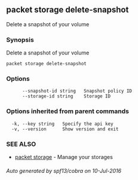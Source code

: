 ## packet storage delete-snapshot

Delete a snapshot of your volume

### Synopsis


Delete a snapshot of your volume

```
packet storage delete-snapshot
```

### Options

```
      --snapshot-id string   Snapshot policy ID
      --storage-id string    Storage ID
```

### Options inherited from parent commands

```
  -k, --key string   Specify the api key
  -v, --version      Show version and exit
```

### SEE ALSO
* [packet storage](packet_storage.md)	 - Manage your storages

###### Auto generated by spf13/cobra on 10-Jul-2016
